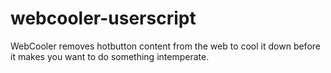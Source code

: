 # webcooler-userscript
WebCooler removes hotbutton content from the web to cool it down before it makes you want to do something intemperate.
